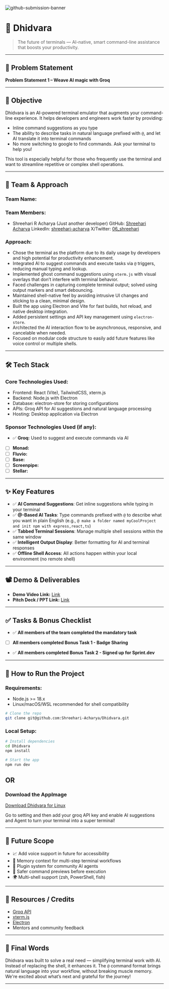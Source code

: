 ![github-submission-banner](https://github.com/user-attachments/assets/a1493b84-e4e2-456e-a791-ce35ee2bcf2f)

# 🚀 Dhidvara

> The future of terminals — AI-native, smart command-line assistance that boosts your productivity.

---

## 📌 Problem Statement

**Problem Statement 1 – Weave AI magic with Groq**

---

## 🎯 Objective

Dhidvara is an AI-powered terminal emulator that augments your command-line experience. It helps developers and engineers work faster by providing:
- Inline command suggestions as you type
- The ability to describe tasks in natural language prefixed with `@`, and let AI translate it into terminal commands
- No more switching to google to find commands. Ask your terminal to help you!

This tool is especially helpful for those who frequently use the terminal and want to streamline repetitive or complex shell operations.

---

## 🧠 Team & Approach

### Team Name:  


### Team Members:  
- Shreehari R Acharya  (Just another developer)
GitHub: [Shreehari Acharya](https://github.com/Shreehari-Acharya)
LinkedIn: [shreehari-acharya](https://www.linkedin.com/in/shreehari-acharya/)
X/Twitter: [06_shreehari](https://x.com/06_Shreehari)   


### Approach:  
- Chose the terminal as the platform due to its daily usage by developers and high potential for productivity enhancement.  
- Integrated AI to suggest commands and execute tasks via `@` triggers, reducing manual typing and lookup.  
- Implemented ghost command suggestions using `xterm.js` with visual overlays that don’t interfere with terminal behavior.  
- Faced challenges in capturing complete terminal output; solved using output markers and smart debouncing.  
- Maintained shell-native feel by avoiding intrusive UI changes and sticking to a clean, minimal design.  
- Built the app using Electron and Vite for fast builds, hot reload, and native desktop integration.  
- Added persistent settings and API key management using `electron-store`.  
- Architected the AI interaction flow to be asynchronous, responsive, and cancelable when needed.  
- Focused on modular code structure to easily add future features like voice control or multiple shells.  

---  


## 🛠️ Tech Stack

### Core Technologies Used:
- Frontend: React (Vite), TailwindCSS, xterm.js  
- Backend: Node.js with Electron  
- Database: electron-store for storing configurations 
- APIs: Groq API for AI suggestions and natural language processing  
- Hosting: Desktop application via Electron

### Sponsor Technologies Used (if any):
- ✅ **Groq:** Used to suggest and execute commands via AI  
- [ ] **Monad:**  
- [ ] **Fluvio:**  
- [ ] **Base:**  
- [ ] **Screenpipe:**  
- [ ] **Stellar:**  

---

## ✨ Key Features

- ✅ **AI Command Suggestions**: Get inline suggestions while typing in your terminal  
- ✅ **@-Based AI Tasks**: Type commands prefixed with `@` to describe what you want in plain English (e.g., `@ make a folder named myCoolProject and init npm with express,react,ts`)  
- ✅ **Tabbed Terminal Sessions**: Manage multiple shell sessions within the same window  
- ✅ **Intelligent Output Display**: Better formatting for AI and terminal responses  
- ✅ **Offline Shell Access**: All actions happen within your local environment (no remote shell)

---

## 📽️ Demo & Deliverables

- **Demo Video Link:** [Link](https://drive.google.com/file/d/1nGD_CWn-VipC7XaFmoSyvw_2l5lkja1J/view?usp=sharing)  
- **Pitch Deck / PPT Link:** [Link](https://docs.google.com/presentation/d/1Fa7aN564R6VkYzcieYHNFseEV7bYfg3NX0BA8Tib4TY/edit?usp=sharing)

---

## ✅ Tasks & Bonus Checklist

- ✅ **All members of the team completed the mandatory task**  
- [ ] **All members completed Bonus Task 1 - Badge Sharing**  
- ✅ **All members completed Bonus Task 2 - Signed up for Sprint.dev**

---

## 🧪 How to Run the Project

### Requirements:
- Node.js >= 18.x  
- Linux/macOS/WSL recommended for shell compatibility


```bash
# Clone the repo
git clone git@github.com:Shreehari-Acharya/Dhidvara.git
```

### Local Setup:
```bash
# Install dependencies
cd Dhidvara
npm install

# Start the app
npm run dev
```

## OR

### Download the AppImage
[Download Dhidvara for Linux](https://github.com/Shreehari-Acharya/Dhidvara/releases/download/v1.0-beta/Dhidvara.AppImage)


Go to setting and then add your groq API key and enable AI suggestions and Agent to turn your terminal into a super terminal!

---

## 🧬 Future Scope

- 📈 Add voice support in future for accessibility  
- 🧠 Memory context for multi-step terminal workflows  
- 🧩 Plugin system for community AI agents  
- 🧪 Safer command previews before execution  
- 🌍 Multi-shell support (zsh, PowerShell, fish)

---

## 📎 Resources / Credits

- [Groq API](https://console.groq.com/home)  
- [xterm.js](https://xtermjs.org/)  
- [Electron](https://www.electronjs.org/)  
- Mentors and community feedback

---

## 🏁 Final Words

Dhidvara was built to solve a real need — simplifying terminal work with AI. Instead of replacing the shell, it enhances it. The `@` command format brings natural language into your workflow, without breaking muscle memory. We're excited about what’s next and grateful for the journey!

---

